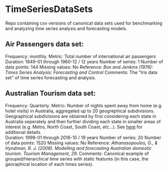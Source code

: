 # TimeSeriesDataSets

Repo containing csv versions of canonical data sets used for benchmarking and analyzing time series analysis and forecasting models. 


## Air Passengers data set:
Frequency: monthly.
Metric: Total number of international air passengers
Duration: 1949-01 through 1960-12 / 12 years
Number of series: 1
Number of data points: 144
Missing values: No 
Reference: *Box and Jenkins (1976): Times Series Analysis: Forecasting and Control* 
Comments: The "Iris data set" of time series forecasting and analysis. 

## Australian Tourism data set:
Frequency: Quarterly.
Metric: Number of nights spent away from home (e.g. hotel visits) in Australia, aggregated up to 20 geogrephical subdivisions. Geographical subdivisions are obtained by first considering each state in Australia seperately and then further dividing each state in smaller areas of interest (e.g. Metro, North Coast, South Coast, etc...). See [here](https://otexts.com/fpp2/hts.html) for additional details.    
Duration: 1998-01 through 2016-10 / 19 years
Number of series: 20
Number of data points: 1520
Missing values: No 
Reference: *Athanasopoulos, G., & Hyndman, R. J. (2008). Modelling and forecasting Australian domestic tourism. Tourism Management, 29.*
Comments: Canonical example of grouped/hierarchical time series with static features (in this case, the georaphical location of each times series).  

